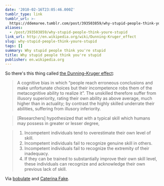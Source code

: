 ```yaml
---
date: '2010-02-16T23:05:46.000Z'
tumblr_type: link
tumblr_url: >-
  https://ddemaree.tumblr.com/post/393503859/why-stupid-people-think-youre-stupid
aliases:
  - /post/393503859/why-stupid-people-think-youre-stupid
link_url: http://en.wikipedia.org/wiki/Dunning-Kruger_effect
slug: why-stupid-people-think-youre-stupid
tags: []
summary: Why stupid people think you're stupid
title: Why stupid people think you're stupid
publisher: en.wikipedia.org
---
```


So there's this thing called [the Dunning-Kruger effect](http://en.wikipedia.org/wiki/Dunning-Kruger_effect):

> A cognitive bias in which &#8220;people reach erroneous conclusions and make unfortunate choices but their incompetence robs them of the metacognitive ability to realize it&#8221;. The unskilled therefore suffer from illusory superiority, rating their own ability as above average, much higher than in actuality; by contrast the highly skilled underrate their abilities, suffering from illusory inferiority.

> [Researchers] hypothesized that with a typical skill which humans may possess in greater or lesser degree,

> 1. Incompetent individuals tend to overestimate their own level of skill.
> 2. Incompetent individuals fail to recognize genuine skill in others.
> 3. Incompetent individuals fail to recognize the extremity of their inadequacy.
> 4. If they can be trained to substantially improve their own skill level, these individuals can recognize and acknowledge their own previous lack of skill.

Via <a href="http://bobulate.com/post/393437257/ignorance-more-frequently-begets-confidence-than-does" class="tumblr_blog">bobulate</a> and <a title="Caterina.net" href="http://www.caterina.net">Caterina Fake</a>.